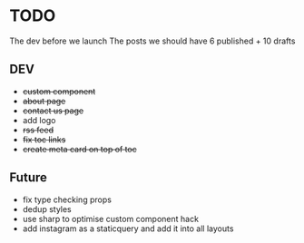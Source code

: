 # TODO

The dev before we launch
The posts we should have 6 published + 10 drafts

## DEV

* ~~custom component~~
* ~~about page~~
* ~~contact us page~~
* add logo
* ~~rss feed~~
* ~~fix toc links~~
* ~~create meta card on top of toc~~

## Future

* fix type checking props
* dedup styles
* use sharp to optimise custom component hack
* add instagram as a staticquery and add it into all layouts
